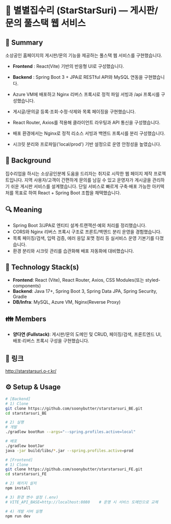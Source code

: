 # 🌟 별별집수리 (StarStarSuri) — 게시판/문의 풀스택 웹 서비스

## 📌 Summary
소상공인 홈페이지의 게시판/문의 기능을 제공하는 풀스택 웹 서비스를 구현했습니다.  

- **Frontend** : React(Vite) 기반의 반응형 UI로 구성했습니다.
- **Backend** : Spring Boot 3 + JPA로 RESTful API와 MySQL 연동을 구현했습니다.  
- Azure VM에 배포하고 Nginx 리버스 프록시로 정적 파일 서빙과 /api 프록시를 구성했습니다.  

- 게시글/문의글 등록·조회·수정·삭제와 목록 페이징을 구현했습니다.  
- React Router, Axios를 적용해 클라이언트 라우팅과 API 통신을 구성했습니다.  
- 배포 환경에서는 Nginx로 정적 리소스 서빙과 백엔드 프록시를 분리 구성했습니다.
- 시크릿 분리와 프로파일('local/prod') 기반 설정으로 운영 안정성을 높였습니다.  


## 🤔 Background
집수리업을 하시는 소상공인분께 도움을 드리자는 취지로 시작한 웹 페이지 제작 프로젝트입니다.
지역 사용자/고객이 간편하게 문의를 남길 수 있고 운영자가 게시글을 관리하기 쉬운 게시판 서비스를 설계했습니다.
단일 서비스로 빠르게 구축·배포 가능한 아키텍처를 목표로 하여 React + Spring Boot 조합을 채택했습니다.

## 🔍 Meaning
- Spring Boot 3/JPA로 엔티티 설계·트랜잭션·예외 처리를 정리했습니다.  
- CORS와 Nginx 리버스 프록시 구조로 프론트/백엔드 분리 운영을 경험했습니다.  
- 목록 페이징/검색, 입력 검증, 에러 응답 포맷 정리 등 실서비스 운영 기본기를 다졌습니다.  
- 환경 분리와 시크릿 관리를 습관화해 배포 자동화에 대비했습니다.

## 🔨 Technology Stack(s)
- **Frontend**: React (Vite), React Router, Axios, CSS Modules(또는 styled-components)  
- **Backend**: Java 17+, Spring Boot 3, Spring Data JPA, Spring Security, Gradle  
- **DB/Infra**: MySQL, Azure VM, Nginx(Reverse Proxy)

## 👪 Members
- **양다연 (Fullstack)**: 게시판/문의 도메인 및 CRUD, 페이징/검색, 프론트엔드 UI, 배포·리버스 프록시 구성을 구현했습니다.

## 📎 링크
http://starstarsuri.o-r.kr/

## ⚙️ Setup & Usage
```bash
# [Backend]
# 1) Clone
git clone https://github.com/soonybutter/starstarsuri_BE.git
cd starstarsuri_BE

# 2) 실행
# 개발
./gradlew bootRun --args="--spring.profiles.active=local"

# 배포
./gradlew bootJar
java -jar build/libs/*.jar --spring.profiles.active=prod

# [Frontend]
# 1) Clone
git clone https://github.com/soonybutter/starstarsuri_FE.git
cd starstarsuri_FE

# 2) 패키지 설치
npm install

# 3) 환경 변수 설정 (.env)
# VITE_API_BASE=http://localhost:8080    # 운영 시 서비스 도메인으로 교체

# 4) 개발 서버 실행
npm run dev